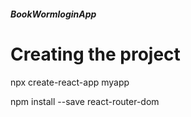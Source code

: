 ##### BookWormloginApp

# Creating the project

npx create-react-app myapp

npm install --save react-router-dom
